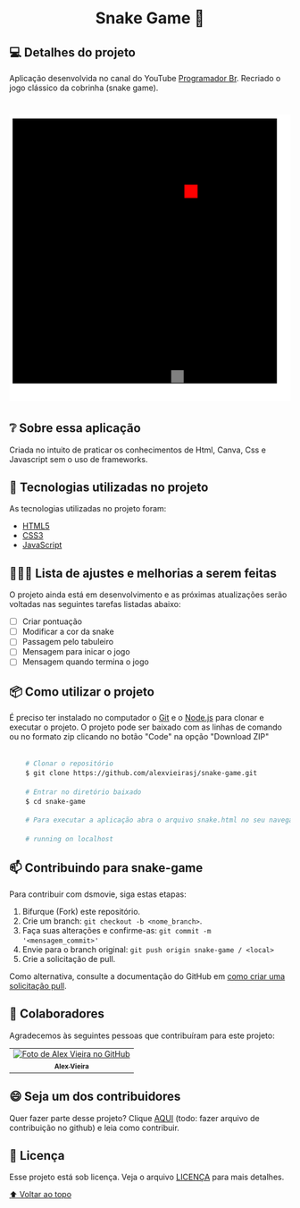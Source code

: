 <h1 align="center">
  Snake Game 🐍
</h1>

## 💻 Detalhes do projeto

Aplicação desenvolvida no canal do YouTube [Programador Br](https://www.youtube.com/watch?v=Hua1OSXitdQ). Recriado o jogo clássico da cobrinha (snake game).

<h1 align="center">
    <img alt="Capa Projeto" title="CapaProjeto" src="./demonstracao-aplicacao.gif"/>
</h1>

## :grey_question: Sobre essa aplicação

Criada no intuito de praticar os conhecimentos de Html, Canva, Css e Javascript sem o uso de frameworks. 

## :rocket: Tecnologias utilizadas no projeto

As tecnologias utilizadas no projeto foram:

- [HTML5](https://developer.mozilla.org/en-US/docs/Web/Guide/HTML/HTML5)
- [CSS3](https://developer.mozilla.org/en-US/docs/Web/CSS)
- [JavaScript](https://developer.mozilla.org/en-US/docs/Web/JavaScript)

## 👨🏻‍💻 Lista de ajustes e melhorias a serem feitas

O projeto ainda está em desenvolvimento e as próximas atualizações serão voltadas nas seguintes tarefas listadas abaixo:

- [ ] Criar pontuação
- [ ] Modificar a cor da snake
- [ ] Passagem pelo tabuleiro
- [ ] Mensagem para inicar o jogo
- [ ] Mensagem quando termina o jogo

## :package: Como utilizar o projeto

É preciso ter instalado no computador o [Git](https://git-scm.com) e o [Node.js](https://nodejs.org/) para clonar e executar o projeto. O projeto pode ser baixado com as linhas de comando ou no formato zip clicando no botão "Code" na opção "Download ZIP"

```bash

    # Clonar o repositório
    $ git clone https://github.com/alexvieirasj/snake-game.git

    # Entrar no diretório baixado
    $ cd snake-game

    # Para executar a aplicação abra o arquivo snake.html no seu navegador
    
    # running on localhost
```

## 📫 Contribuindo para snake-game
<!---Se o seu README for longo ou se você tiver algum processo ou etapas específicas que deseja que os contribuidores sigam, considere a criação de um arquivo CONTRIBUTING.md separado--->
Para contribuir com dsmovie, siga estas etapas:

1. Bifurque (Fork) este repositório.
2. Crie um branch: `git checkout -b <nome_branch>`.
3. Faça suas alterações e confirme-as: `git commit -m '<mensagem_commit>'`
4. Envie para o branch original: `git push origin snake-game / <local>`
5. Crie a solicitação de pull.

Como alternativa, consulte a documentação do GitHub em [como criar uma solicitação pull](https://help.github.com/en/github/collaborating-with-issues-and-pull-requests/creating-a-pull-request).

## 🤝 Colaboradores

Agradecemos às seguintes pessoas que contribuíram para este projeto:

<table>
  <tr>
    <td align="center">
      <a href="#">
        <img src="https://avatars.githubusercontent.com/u/23263907" width="100px;" alt="Foto de Alex Vieira no GitHub"/><br>
        <sub>
          <b>Alex Vieira</b>
        </sub>
      </a>
    </td>
  </tr>
</table>

## 😄 Seja um dos contribuidores<br>

Quer fazer parte desse projeto? Clique [AQUI](CONTRIBUTING.md) (todo: fazer arquivo de contribuição no github) e leia como contribuir.

## 📝 Licença

Esse projeto está sob licença. Veja o arquivo [LICENÇA](https://github.com/alexvieirasj/snake-game/blob/main/LICENSE) para mais detalhes.

[⬆ Voltar ao topo](#snake-game)<br>

